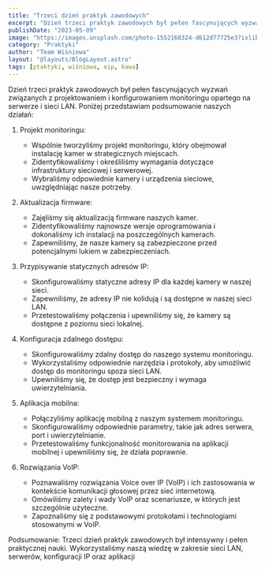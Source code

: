 ```yaml
---
title: "Trzeci dzień praktyk zawodowych"
excerpt: "Dzień trzeci praktyk zawodowych był pełen fascynujących wyzwań związanych z projektowaniem i konfigurowaniem monitoringu opartego na serwerze i sieci LAN."
publishDate: "2023-05-09"
image: "https://images.unsplash.com/photo-1552168324-d612d77725e3?ixlib=rb-4.0.3&ixid=MnwxMjA3fDB8MHxwaG90by1wYWdlfHx8fGVufDB8fHx8&auto=format&fit=crop&w=436&q=80"
category: "Praktyki"
author: "Team Wiśniowa"
layout: "@layouts/BlogLayout.astro"
tags: [ptaktyki, wiśniowa, eip, kawa]
---
```


Dzień trzeci praktyk zawodowych był pełen fascynujących wyzwań związanych z projektowaniem i konfigurowaniem monitoringu opartego na serwerze i sieci LAN. Poniżej przedstawiam podsumowanie naszych działań:

1. Projekt monitoringu:
   - Wspólnie tworzyliśmy projekt monitoringu, który obejmował instalację kamer w strategicznych miejscach.
   - Zidentyfikowaliśmy i określiliśmy wymagania dotyczące infrastruktury sieciowej i serwerowej.
   - Wybraliśmy odpowiednie kamery i urządzenia sieciowe, uwzględniając nasze potrzeby.

2. Aktualizacja firmware:
   - Zajęliśmy się aktualizacją firmware naszych kamer.
   - Zidentyfikowaliśmy najnowsze wersje oprogramowania i dokonaliśmy ich instalacji na poszczególnych kamerach.
   - Zapewniliśmy, że nasze kamery są zabezpieczone przed potencjalnymi lukiem w zabezpieczeniach.

3. Przypisywanie statycznych adresów IP:
   - Skonfigurowaliśmy statyczne adresy IP dla każdej kamery w naszej sieci.
   - Zapewniliśmy, że adresy IP nie kolidują i są dostępne w naszej sieci LAN.
   - Przetestowaliśmy połączenia i upewniliśmy się, że kamery są dostępne z poziomu sieci lokalnej.

4. Konfiguracja zdalnego dostępu:
   - Skonfigurowaliśmy zdalny dostęp do naszego systemu monitoringu.
   - Wykorzystaliśmy odpowiednie narzędzia i protokoły, aby umożliwić dostęp do monitoringu spoza sieci LAN.
   - Upewniliśmy się, że dostęp jest bezpieczny i wymaga uwierzytelniania.

5. Aplikacja mobilna:
   - Połączyliśmy aplikację mobilną z naszym systemem monitoringu.
   - Skonfigurowaliśmy odpowiednie parametry, takie jak adres serwera, port i uwierzytelnianie.
   - Przetestowaliśmy funkcjonalność monitorowania na aplikacji mobilnej i upewniliśmy się, że działa poprawnie.

6. Rozwiązania VoIP:
   - Poznawaliśmy rozwiązania Voice over IP (VoIP) i ich zastosowania w kontekście komunikacji głosowej przez sieć internetową.
   - Omówiliśmy zalety i wady VoIP oraz scenariusze, w których jest szczególnie użyteczne.
   - Zapoznaliśmy się z podstawowymi protokołami i technologiami stosowanymi w VoIP.

Podsumowanie:
Trzeci dzień praktyk zawodowych był intensywny i pełen praktycznej nauki. Wykorzystaliśmy naszą wiedzę w zakresie sieci LAN, serwerów, konfiguracji IP oraz aplikacji

